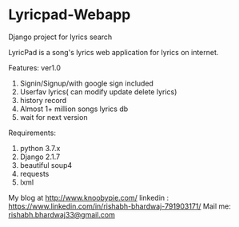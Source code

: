 # Lyricpad-Webapp
Django project for lyrics search

LyricPad is a song's lyrics web application for lyrics on internet.

Features: ver1.0
1. Signin/Signup/with google sign included
2. Userfav lyrics( can modify update delete lyrics)
3. history record
4. Almost 1+ million songs lyrics db
5. wait for next version


Requirements:

1. python 3.7.x
2. Django 2.1.7
3. beautiful soup4
4. requests
5. lxml


My blog at http://www.knoobypie.com/
linkedin : https://www.linkedin.com/in/rishabh-bhardwaj-791903171/
Mail me: rishabh.bhardwaj33@gmail.com
